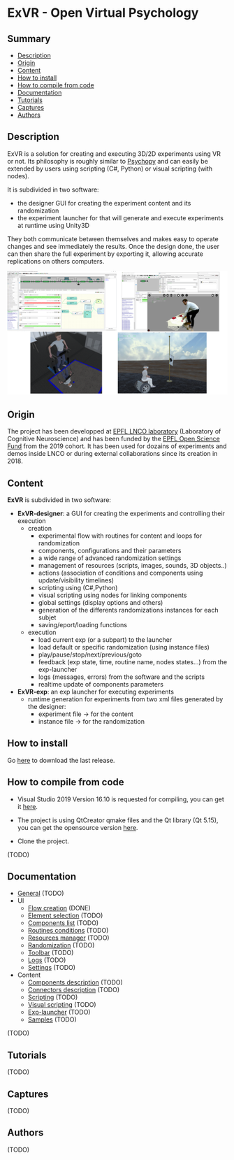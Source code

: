 # ExVR - Open Virtual Psychology

## Summary

* [Description](#description)
* [Origin](#origin)
* [Content](#content)
* [How to install](#how-to-install)
* [How to compile from code](#how-to-compile-from-code)
* [Documentation](#documentation)
* [Tutorials](#tutorials)
* [Captures](#captures)
* [Authors](#authors)

## Description

ExVR is a solution for creating and executing 3D/2D experiments using VR or not. Its philosophy is roughly similar to [Psychopy](https://www.psychopy.org/) and can easily be extended by users using scripting (C#, Python) or visual scripting (with nodes).

It is subdivided in two software: 
  *	the designer GUI for creating the experiment content and its randomization
  *	the experiment launcher for that will generate and execute experiments at runtime using Unity3D

They both communicate between themselves and makes easy to operate changes and see immediately the results.
Once the design done, the user can then share the full experiment by exporting it, allowing accurate replications on others computers.

<p float="center">
  <img src="captures/4-panel.png" width="800" />
</p>

## Origin

The project has been developped at [EPFL LNCO laboratory](https://www.epfl.ch/labs/lnco/) (Laboratory of Cognitive Neuroscience) and has been funded by the [EPFL Open Science Fund](https://www.epfl.ch/research/open-science/in-practice/open-science-fund/) from the 2019 cohort. It has been used for dozains of experiments and demos inside LNCO or during external collaborations since its creation in 2018.


## Content

**ExVR** is subdivided in two software:
* **ExVR-designer**: a GUI for creating the experiments and controlling their execution
  * creation
    * experimental flow with routines for content and loops for randomization
    * components, configurations and their parameters
    * a wide range of advanced randomization settings
    * management of resources (scripts, images, sounds, 3D objects..)
    * actions (association of conditions and components using update/visibility timelines)   
    * scripting using (C#,Python)
    * visual scripting using nodes for linking components
    * global settings (display options and others)
    * generation of the differents randomizations instances for each subjet
    * saving/eport/loading functions
  * execution
    * load current exp (or a subpart) to the launcher
    * load default or specific randomization (using instance files)
    * play/pause/stop/next/previous/goto
    * feedback (exp state, time, routine name, nodes states...) from the exp-launcher
    * logs (messages, errors) from the software and the scripts
    * realtime update of components parameters
* **ExVR-exp**: an exp launcher for executing experiments
  * runtime generation for experiments from two xml files generated by the designer:
    * experiment file -> for the content
    * instance file  -> for the randomization
  

## How to install

Go [here](releases/tag/1.0a17) to download the last release.

## How to compile from code

 * Visual Studio 2019 Version 16.10 is requested for compiling, you can get it [here](
https://visualstudio.microsoft.com/vs/community/). 

 * The project is using QtCreator qmake files and the Qt library (Qt 5.15), you can get the opensource version [here](https://www.qt.io/download-thank-you).

 * Clone the project.

(TODO)

## Documentation

* [General](cpp-projects/_build/bin/exvr-designer/data/documentation/doc_general.md) (TODO)
* UI
  * [Flow creation](cpp-projects/_build/bin/exvr-designer/data/documentation/doc_ui_flow_creation.md) (DONE)
  * [Element selection](cpp-projects/_build/bin/exvr-designer/data/documentation/doc_ui_element_selection.md) (TODO)
  * [Components list](cpp-projects/_build/bin/exvr-designer/data/documentation/doc_ui_component_list.md) (TODO)
  * [Routines conditions](cpp-projects/_build/bin/exvr-designer/data/documentation/doc_ui_routines_conditions.md) (TODO)
  * [Resources manager](cpp-projects/_build/bin/exvr-designer/data/documentation/doc_ui_resources_manager.md) (TODO)
  * [Randomization](cpp-projects/_build/bin/exvr-designer/data/documentation/doc_ui_randomization.md) (TODO)
  * [Toolbar](cpp-projects/_build/bin/exvr-designer/data/documentation/doc_ui_toolboar.md) (TODO)
  * [Logs](cpp-projects/_build/bin/exvr-designer/data/documentation/doc_ui_logs.md) (TODO)
  * [Settings](pp-projects/_build/bin/exvr-designer/data/documentation/doc_ui_settings.md) (TODO)
* Content
  * [Components description](cpp-projects/_build/bin/exvr-designer/data/documentation/doc_content_components.md) (TODO)
  * [Connectors description](cpp-projects/_build/bin/exvr-designer/data/documentation/doc_content_connectors.md) (TODO)
  * [Scripting](cpp-projects/_build/bin/exvr-designer/data/documentation/doc_content_scripting.md) (TODO)
  * [Visual scripting](cpp-projects/_build/bin/exvr-designer/data/documentation/doc_content_visual_scripting.md) (TODO)
  * [Exp-launcher](cpp-projects/_build/bin/exvr-designer/data/documentation/doc_content_exp_launcher.md) (TODO)
  * [Samples](cpp-projects/_build/bin/exvr-designer/data/documentation/doc_content_samples.md) (TODO)

(TODO)

## Tutorials

(TODO)

## Captures

(TODO)


## Authors

(TODO)
